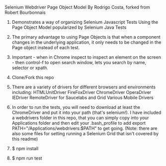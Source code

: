 Selenium Webdriver Page Object Model
By Rodrigo Costa, forked from Robert Bourbonnais

1.  Demonstrates a way of organizing Selenium Javascript Tests 
Using the Page Object Model popularized by Selenium Java Tests

2.  The primary advantage to using Page Objects is that when a component changes in the underlying application, it only needs to be changed in the Page object instead of each test.

3. Important - when in Chrome inspect to inspect an element on the screen - then control-f to open search window,
lets you search by name, selector or xpath.

4.  Clone/Fork this repo

5. There are a variety of drivers for different browsers and environments including:
HTMLUnitDriver
FireFoxDriver
ChromeDriver
OperaDriver 
IEDriver
RemoteDriver for Saucelabs and Grid
Various Mobile Drivers

6.  In order to run the tests, you will need to download at least the ChromeDriver and put it into your path (that's selenium!).
I have included a webdrivers folder in this repo, that you can simply copy into your Applications folder and then edit your .bash_profile to add
export PATH="/Applications/webdrivers:$PATH"
to get going. (Note: there are also some files for setting running a Selenium Grid that isn't covered by this readme)

7.  $ npm install

8.  $ npm run test



